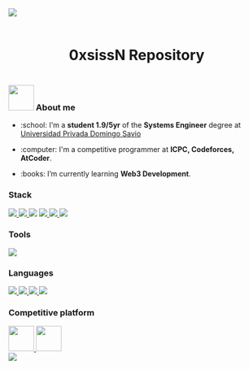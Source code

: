 <!--horizontal divider(gradiant)-->
<img src="https://user-images.githubusercontent.com/73097560/115834477-dbab4500-a447-11eb-908a-139a6edaec5c.gif">

<!--0xsissN-->
<div style="margin-top: 20px; margin-bottom: 20px;" align="center">
    <h1 style="display: inline-block" align="center">0xsissN Repository</h1>
</div>

<div>
<!--- About image --->
  <h3><img src = "https://github.com/7oSkaaa/7oSkaaa/blob/main/Images/about_me.gif?raw=true" width = 50px> About me</h3>
<!--- History --->
  <ul>
    <li><p>:school: I'm a <strong>student 1.9/5yr</strong> of the <strong>Systems Engineer</strong> degree at <a href="https://www.upds.edu.bo/">Universidad Privada Domingo Savio</a></p></li>
    <li><p>:computer: I'm a competitive programmer at <strong>ICPC, Codeforces, AtCoder</strong>.</p></li>
    <li><p>:books: I’m currently learning <strong>Web3 Development</strong>.</p></li>
  </ul>
</div>

<div> 
    <h3>Stack</h3>
    <a href="https://github.com/0xsissN/shadow-store-go">
      <img src="https://skillicons.dev/icons?i=go" />
    </a>
    <a href="https://github.com/0xsissN/environmental-education-angular">
        <img src="https://skillicons.dev/icons?i=ts" />
    </a>
    <img src="https://skillicons.dev/icons?i=solidity" />
    <a href="https://github.com/0xsissN/environmental-education-angular">
        <img src="https://skillicons.dev/icons?i=angular" />
    </a>
    <a href="https://github.com/0xsissN/shadow-store-go">
        <img src="https://skillicons.dev/icons?i=html" />
    </a>
    <a href="https://github.com/0xsissN/shadow-store-go">
        <img src="https://skillicons.dev/icons?i=css" />
    </a>
</div>

<div>
    <h3>Tools</h3>
    <img src="https://skillicons.dev/icons?i=git,linux">
</div>

<div>
    <h3>Languages</h3>
    <a href="https://github.com/0xsissN/calculator-app-kotlin">
      <img src="https://skillicons.dev/icons?i=kotlin" />
    </a>
    <a href="https://github.com/0xsissN/shadow-store-go">
        <img src="https://skillicons.dev/icons?i=mysql" />
    </a>
    <a href="https://github.com/0xsissN/snake-game-python3">
      <img src="https://skillicons.dev/icons?i=py" />
    </a>
    <img src="https://skillicons.dev/icons?i=cpp" />
</div>

<div>
    <h3>Competitive platform</h3>
    <a href="https://codeforces.com/profile/OracleShadow">
      <img src="https://cdn.iconscout.com/icon/free/png-256/code-forces-3521352-2944796.png" width="50" height="50" />
    </a>
    <a href="https://atcoder.jp/users/OracleShadow">
      <img src="https://th.bing.com/th/id/OIP.7gcvnsKPFq10G-Rb-wqfVgAAAA?rs=1&pid=ImgDetMain" width="50" height="50" />
    </a>
</div>

<!--horizontal divider(gradiant)-->
<img src="https://user-images.githubusercontent.com/73097560/115834477-dbab4500-a447-11eb-908a-139a6edaec5c.gif">
